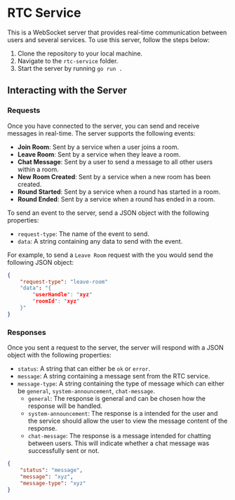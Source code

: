 # RTC Service

This is a WebSocket server that provides real-time communication between users and several services. To use this server, follow the steps below:

1. Clone the repository to your local machine.
2. Navigate to the `rtc-service` folder.
3. Start the server by running `go run .`

## Interacting with the Server

### Requests

Once you have connected to the server, you can send and receive messages in real-time. The server supports the following events:

- **Join Room**: Sent by a service when a user joins a room.
- **Leave Room**: Sent by a service when they leave a room.
- **Chat Message**: Sent by a user to send a message to all other users within a room.
- **New Room Created**: Sent by a service when a new room has been created.
- **Round Started**: Sent by a service when a round has started in a room.
- **Round Ended**: Sent by a service when a round has ended in a room.

To send an event to the server, send a JSON object with the following properties:

- `request-type`: The name of the event to send.
- `data`: A string containing any data to send with the event.

For example, to send a `Leave Room` request with the you would send the following JSON object:

```json
{
    "request-type": "leave-room"
    "data": "{
        "userHandle": "xyz"
        "roomId": "xyz"
    }"
}
```

### Responses

Once you sent a request to the server, the server will respond with a JSON object with the following properties:

- `status`: A string that can either be `ok` or `error`.
- `message`: A string containing a message sent from the RTC service.
- `message-type`: A string containing the type of message which can either be `general`, `system-announcement`, `chat-message`.
    - `general`: The response is general and can be chosen how the response will be handled.
    - `system-announcement`: The response is a intended for the user and the service should allow the user to view the message content of the response.
    - `chat-message`: The response is a message intended for chatting between users. This will indicate whether a chat message was successfully sent or not.


```json
{
    "status": "message",
    "message": "xyz",
    "message-type": "xyz"
}
```
